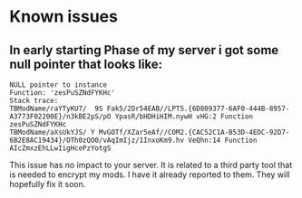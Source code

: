 # Known issues

## In early starting Phase of my server i got some null pointer that looks like:

```log
NULL pointer to instance
Function: 'zesPuSZNdFYKHc'
Stack trace:
TBModName/raYTyKU7/  9S Fak5/2Dr54EAB//LPT5.{6D809377-6AF0-444B-8957-A3773F02200E}/n3kBE2pS/pO YpasR/bHDHiHIM.nywH vHG:2 Function zesPuSZNdFYKHc
TBModName/aXsUkYJS/ Y MvGOTf/XZar5eAf//COM2.{CAC52C1A-B53D-4EDC-92D7-6B2E8AC19434}/OTh0zQO0/vAqImIjz/1InxoKm9.hv VeQhn:14 Function AIcZmxzEhLLwIigHcePzYotgS
```

This issue has no impact to your server. It is related to a third party tool that is needed to encrypt my mods. I have it already reported to them. They will hopefully fix it soon.
